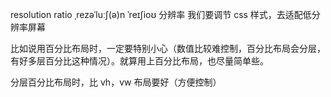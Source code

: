 resolution ratio ˌrezəˈluːʃ(ə)n ˈreɪʃioʊ
 分辨率
我们要调节 css 样式，去适配低分辨率屏幕

比如说用百分比布局时，一定要特别小心（数值比较难控制，百分比布局会分层，有好多层百分比这种情况）。就算用上百分比布局，也尽量简单些。

分层百分比布局时，比 vh，vw 布局要好（方便控制）
